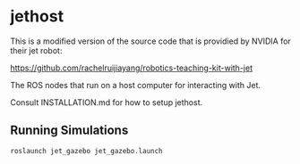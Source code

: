 # jethost

This is a modified version of the source code that is providied by NVIDIA for their jet robot:

https://github.com/rachelruijiayang/robotics-teaching-kit-with-jet

The ROS nodes that run on a host computer for interacting with Jet.

Consult INSTALLATION.md for how to setup jethost.

## Running Simulations

`roslaunch jet_gazebo jet_gazebo.launch`
